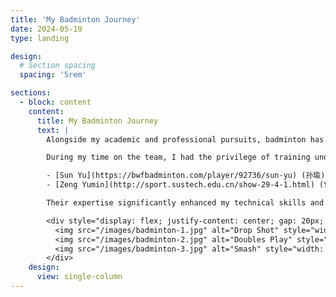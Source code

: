 ```yaml
---
title: 'My Badminton Journey'
date: 2024-05-19
type: landing

design:
  # Section spacing
  spacing: '5rem'

sections:
  - block: content
    content:
      title: My Badminton Journey
      text: |
        Alongside my academic and professional pursuits, badminton has been one of my greatest passions. I began playing at the age of 17 and was fortunate to join the badminton team at the Southern University of Science and Technology. I focused on men's doubles, partnering with [Liu Chengyu](http://www.jiangxingyusustech.com/page131?article_id=64) (刘澄昱).

        During my time on the team, I had the privilege of training under two exceptional coaches:

        - [Sun Yu](https://bwfbadminton.com/player/92736/sun-yu) (孙瑜), a former world champion and professional badminton player,
        - [Zeng Yumin](http://sport.sustech.edu.cn/show-29-4-1.html) (曾煜民), a coach from the Guangdong Provincial Badminton Team.

        Their expertise significantly enhanced my technical skills and strategic understanding of men's doubles badminton. Equally important were the bonds I formed with my teammates, particularly the strong partnership I built with Liu Chengyu.

        <div style="display: flex; justify-content: center; gap: 20px; margin: 0 auto; max-width: 800px;">
          <img src="/images/badminton-1.jpg" alt="Drop Shot" style="width: 18%;">
          <img src="/images/badminton-2.jpg" alt="Doubles Play" style="width: 49.5%;">
          <img src="/images/badminton-3.jpg" alt="Smash" style="width: 18%;">
        </div>
    design:
      view: single-column
---
```

